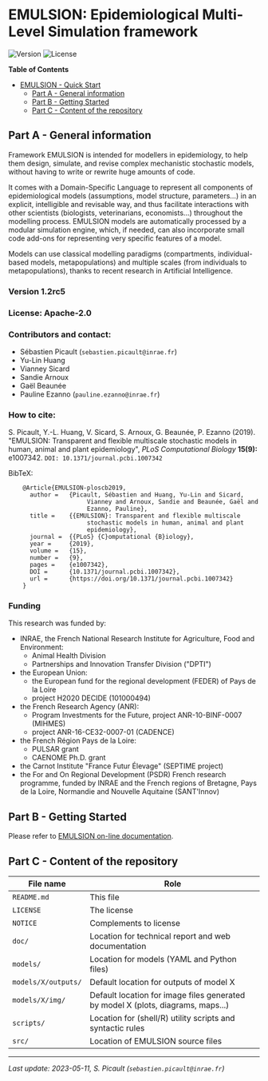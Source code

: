 EMULSION: Epidemiological Multi-Level Simulation framework
======================

![Version](https://img.shields.io/badge/version-1.2rc5-f16152.svg)
![License](https://img.shields.io/badge/license-Apache--2.0-8cd0c3.svg)

<!-- markdown-toc start - Don't edit this section. Run M-x markdown-toc-refresh-toc -->
**Table of Contents**

- [EMULSION - Quick Start](#emulsion---quick-start)
    - [Part A - General information](#part-a---general-information)
    - [Part B - Getting Started](#part-b---getting-started)
    - [Part C - Content of the repository](#part-c---content-of-the-repository)

<!-- markdown-toc end -->


Part A - General information
----------------------------

Framework EMULSION is intended for modellers in epidemiology, to help
them design, simulate, and revise complex mechanistic stochastic
models, without having to write or rewrite huge amounts of code.

It comes with a Domain-Specific Language to represent all components
of epidemiological models (assumptions, model structure, parameters…)
in an explicit, intelligible and revisable way, and thus facilitate
interactions with other scientists (biologists, veterinarians,
economists…) throughout the modelling process. EMULSION models are
automatically processed by a modular simulation engine, which, if
needed, can also incorporate small code add-ons for representing very
specific features of a model.

Models can use classical modelling paradigms (compartments,
individual-based models, metapopulations) and multiple scales (from
individuals to metapopulations), thanks to recent research in
Artificial Intelligence.

### Version 1.2rc5
### License: Apache-2.0
### Contributors and contact:
- Sébastien Picault (`sebastien.picault@inrae.fr`)
- Yu-Lin Huang
- Vianney Sicard
- Sandie Arnoux
- Gaël Beaunée
- Pauline Ezanno (`pauline.ezanno@inrae.fr`)

### How to cite:
  S. Picault, Y.-L. Huang, V. Sicard, S. Arnoux, G. Beaunée, P. Ezanno
  (2019). "EMULSION: Transparent and flexible multiscale stochastic
  models in human, animal and plant epidemiology", _PLoS Computational
  Biology_ **15(9):** e1007342. `DOI: 10.1371/journal.pcbi.1007342`

  BibTeX:

        @Article{EMULSION-ploscb2019,
          author =	 {Picault, Sébastien and Huang, Yu-Lin and Sicard,
                          Vianney and Arnoux, Sandie and Beaunée, Gaël and
                          Ezanno, Pauline},
          title =	 {{EMULSION}: Transparent and flexible multiscale
                          stochastic models in human, animal and plant
                          epidemiology},
          journal =	 {{PLoS} {C}omputational {B}iology},
          year =	 {2019},
          volume =	 {15},
          number =	 {9},
          pages =	 {e1007342},
          DOI =		 {10.1371/journal.pcbi.1007342},
          url =		 {https://doi.org/10.1371/journal.pcbi.1007342}
        }

### Funding
This research was funded by: 
- INRAE, the French National Research Institute for Agriculture, Food and Environment:
  - Animal Health Division
  - Partnerships and Innovation Transfer Division ("DPTI")
- the European Union:
  - the European fund for the regional development (FEDER) of Pays de la Loire
  - project H2020 DECIDE (101000494)
- the French Research Agency (ANR):
  - Program Investments for the Future, project ANR-10-BINF-0007 (MIHMES)
  - project ANR-16-CE32-0007-01 (CADENCE)
- the French Région Pays de la Loire: 
  - PULSAR grant 
  - CAENOME Ph.D. grant
- the Carnot Institute "France Futur Élevage" (SEPTIME project)
- the For and On Regional Development (PSDR) French research programme, funded by
  INRAE and the French regions of Bretagne, Pays de la Loire, Normandie and Nouvelle
  Aquitaine (SANT'Innov)


Part B - Getting Started
---------------------

Please refer to [EMULSION on-line documentation](https://sourcesup.renater.fr/www/emulsion-public/).


Part C - Content of the repository
----------------------------------

  | File name           | Role                                                          |
  |---------------------|---------------------------------------------------------------|
  | `README.md`         | This file |
  | `LICENSE`         | The license |
  | `NOTICE`         | Complements to license |
  | `doc/`              | Location for technical report and web documentation |
  | `models/`           | Location for models (YAML and Python files) |
  | `models/X/outputs/` | Default location for outputs of model X |
  | `models/X/img/`     | Default location for image files generated by model X (plots, diagrams, maps...) |
  | `scripts/`       | Location for (shell/R) utility scripts and syntactic rules    |
  | `src/`       | Location of EMULSION source files  |


-----
_Last update: 2023-05-11, S. Picault (`sebastien.picault@inrae.fr`)_
